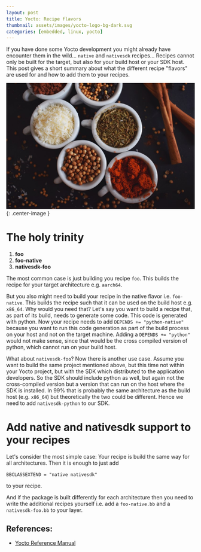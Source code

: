 ```yaml
---
layout: post
title: Yocto: Recipe flavors
thumbnail: assets/images/yocto-logo-bg-dark.svg
categories: [embedded, linux, yocto]
---
```


If you have done some Yocto development you might already have encounter them in the wild...
`native` and `nativesdk` recipes...
Recipes cannot only be built for the target, but also for your build host or your SDK host.
This post gives a short summary about what the different recipe "flavors" are used for
and how to add them to your recipes.

![spices by Andra Ion](/assets/images/flavors.jpg){: .center-image }

# The holy trinity

1. **foo**
1. **foo-native**
1. **nativesdk-foo**

The most common case is just building you recipe `foo`. This builds the recipe for your target architecture e.g. `aarch64`.

But you also might need to build your recipe in the native flavor i.e. `foo-native`. This builds the recipe such that it can be used on the build host e.g. `x86_64`.
Why would you need that? Let's say you want to build a recipe that, as part of its build, needs to generate some code. This code is generated with python.
Now your recipe needs to add `DEPENDS += "python-native"` because you want to run this code generation as part of the build process on your host and not on the target machine. Adding a `DEPENDS += "python"` would not make sense, since that would be the cross compiled version of python, which cannot run on your build host.

What about `nativesdk-foo`?
Now there is another use case. Assume you want to build the same project mentioned above, but this time not within your Yocto project, but with the SDK which distributed to the application developers. So the SDK should include python as well, but again not the cross-compiled version but a version that can run on the host where the SDK is installed. In 99% that is probably the same architecture as the build host (e.g. `x86_64`) but theoretically the two could be different.
Hence we need to add `nativesdk-python` to our SDK.

# Add native and nativesdk support to your recipes
Let's consider the most simple case: Your recipe is build the same way for all architectures.
Then it is enough to just add
```
BBCLASSEXTEND = "native nativesdk"
```
to your recipe.

And if the package is built differently for each architecture then you need to write the additional recipes yourself i.e.
add a `foo-native.bb` and a `nativesdk-foo.bb` to your layer.

## References:
* [Yocto Reference Manual](https://www.yoctoproject.org/docs/latest/ref-manual/ref-manual.html)
